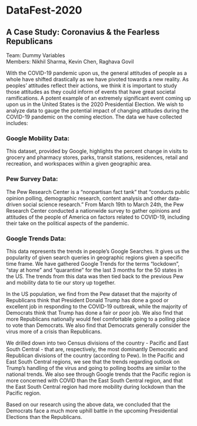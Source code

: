 # DataFest-2020

## A Case Study: Coronavius & the Fearless Republicans
Team: Dummy Variables   
Members: Nikhil Sharma, Kevin Chen, Raghava Govil

With the COVID-19 pandemic upon us, the general attitudes of people as a whole have shifted drastically as we have pivoted towards a new reality. As peoples’ attitudes reflect their actions, we think it is important to study those attitudes as they could inform of events that have great societal ramifications. A potent example of an extremely significant event coming up upon us in the United States is the 2020 Presidential Election. We wish to analyze data to gauge the potential impact of changing attitudes during the COVID-19 pandemic on the coming election.
The data we have collected includes:

### Google Mobility Data: 
This dataset, provided by Google, highlights the percent change in visits to grocery and pharmacy stores, parks, transit stations, residences, retail and recreation, and workspaces within a given geographic area. 

### Pew Survey Data: 
The Pew Research Center is a “nonpartisan fact tank” that “conducts public opinion polling, demographic research, content analysis and other data-driven social science research.” From March 19th to March 24th, the Pew Research Center conducted a nationwide survey to gather opinions and attitudes of the people of America on factors related to COVID-19, including their take on the political aspects of the pandemic. 

### Google Trends Data: 
This data represents the trends in people’s Google Searches. It gives us the popularity of given search queries in geographic regions given a specific time frame. We have gathered Google Trends for the terms “lockdown”, “stay at home” and “quarantine” for the last 3 months for the 50 states in the US. The trends from this data was then tied back to the previous Pew and mobility data to tie our story up together. 

In the US population, we find from the Pew dataset that the majority of Republicans think that President Donald Trump has done a good or excellent job in responding to the COVID-19 outbreak, while the majority of Democrats think that Trump has done a fair or poor job. We also find that more Republicans nationally would feel comfortable going to a polling place to vote than Democrats. We also find that Democrats generally consider the virus more of a crisis than Republicans.

We drilled down into two Census divisions of the country - Pacific and East South Central - that are, respectively, the most dominantly Democratic and Republican divisions of the country (according to Pew). In the Pacific and East South Central regions, we see that the trends regarding outlook on Trump’s handling of the virus and going to polling booths are similar to the national trends. We also see through Google trends that the Pacific region is more concerned with COVID than the East South Central region, and that the East South Central region had more mobility during lockdown than the Pacific region.

Based on our research using the above data, we concluded that the Democrats face a much more uphill battle in the upcoming Presidential Elections than the Republicans. 

